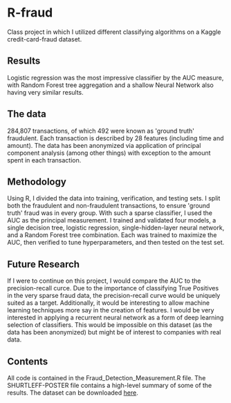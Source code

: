 # R-fraud
Class project in which I utilized different classifying algorithms on a Kaggle credit-card-fraud dataset.

## Results
Logistic regression was the most impressive classifier by the AUC measure, with Random Forest tree aggregation and a shallow Neural Network also having very similar results.

## The data
284,807 transactions, of which 492 were known as 'ground truth' fraudulent. Each transaction is described by 28 features (including time and amount). The data has been anonymized via application of principal component analysis (among other things) with exception to the amount spent in each transaction.

## Methodology
Using R, I divided the data into training, verification, and testing sets. I split both the fraudulent and non-fraudulent transactions, to ensure 'ground truth' fraud was in every group. With such a sparse classifier, I used the AUC as the principal measurement. I trained and validated four models, a single decision tree, logistic regression, single-hidden-layer neural network, and a Random Forest tree combination. Each was trained to maximize the AUC, then verified to tune hyperparameters, and then tested on the test set.

## Future Research
If I were to continue on this project, I would compare the AUC to the precision-recall curce. Due to the importance of classifying True Positives in the very sparse fraud data, the precision-recall curve would be uniquely suited as a target. Additionally, it would be interesting to allow machine learning techniques more say in the creation of features. I would be very interested in applying a recurrent neural network as a form of deep learning selection of classifiers. This would be impossible on this dataset (as the data has been anonymized) but might be of interest to companies with real data.

## Contents
All code is contained in the Fraud\_Detection\_Measurement.R file. The SHURTLEFF-POSTER file contains a high-level summary of some of the results. The dataset can be downloaded [here](https://www.kaggle.com/dalpozz/creditcardfraud).
